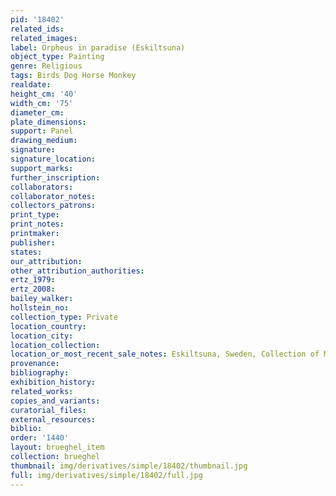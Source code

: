 ```yaml
---
pid: '18402'
related_ids: 
related_images: 
label: Orpheus in paradise (Eskiltsuna)
object_type: Painting
genre: Religious
tags: Birds Dog Horse Monkey
realdate: 
height_cm: '40'
width_cm: '75'
diameter_cm: 
plate_dimensions: 
support: Panel
drawing_medium: 
signature: 
signature_location: 
support_marks: 
further_inscription: 
collaborators: 
collaborator_notes: 
collectors_patrons: 
print_type: 
print_notes: 
printmaker: 
publisher: 
states: 
our_attribution: 
other_attribution_authorities: 
ertz_1979: 
ertz_2008: 
bailey_walker: 
hollstein_no: 
collection_type: Private
location_country: 
location_city: 
location_collection: 
location_or_most_recent_sale_notes: Eskiltsuna, Sweden, Collection of Mrs. Brita Graflund
provenance: 
bibliography: 
exhibition_history: 
related_works: 
copies_and_variants: 
curatorial_files: 
external_resources: 
biblio: 
order: '1440'
layout: brueghel_item
collection: brueghel
thumbnail: img/derivatives/simple/18402/thumbnail.jpg
full: img/derivatives/simple/18402/full.jpg
---
```

